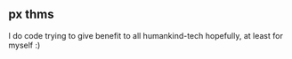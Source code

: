 ## px thms

I do code trying to give benefit to all humankind-tech hopefully, at least for myself :)